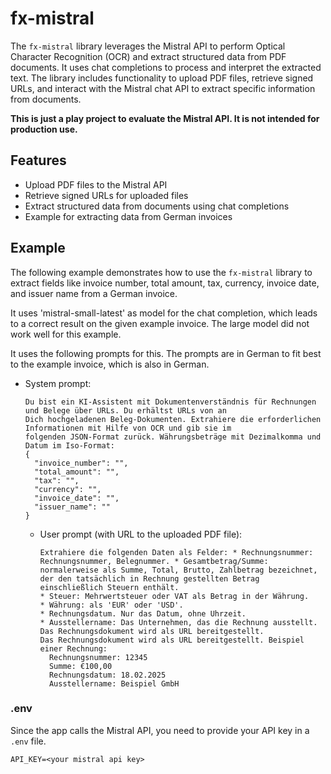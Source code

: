 # fx-mistral

The `fx-mistral` library leverages the Mistral API to perform Optical Character Recognition (OCR) and extract structured 
data from PDF documents. It uses chat completions to process and interpret the extracted text. The library includes 
functionality to upload PDF files, retrieve signed URLs, and interact with the Mistral chat API to extract specific 
information from documents.

**This is just a play project to evaluate the Mistral API. It is not intended for production use.**

## Features

- Upload PDF files to the Mistral API
- Retrieve signed URLs for uploaded files
- Extract structured data from documents using chat completions
- Example for extracting data from German invoices

## Example

The following example demonstrates how to use the `fx-mistral` library to extract fields like invoice number, 
total amount, tax, currency, invoice date, and issuer name from a German invoice.

It uses 'mistral-small-latest' as model for the chat completion, which leads to a correct result on the given example
invoice. The large model did not work well for this example.

It uses the following prompts for this. The prompts are in German to fit best to the example invoice, which is also
in German.

- System prompt:
  ```text
  Du bist ein KI-Assistent mit Dokumentenverständnis für Rechnungen und Belege über URLs. Du erhältst URLs von an 
  Dich hochgeladenen Beleg-Dokumenten. Extrahiere die erforderlichen Informationen mit Hilfe von OCR und gib sie im 
  folgenden JSON-Format zurück. Währungsbeträge mit Dezimalkomma und Datum im Iso-Format: 
  {
    "invoice_number": "", 
    "total_amount": "", 
    "tax": "", 
    "currency": "", 
    "invoice_date": "", 
    "issuer_name": ""
  }
  ```
  - User prompt (with URL to the uploaded PDF file):
    ```text
    Extrahiere die folgenden Daten als Felder: * Rechnungsnummer: Rechnungsnummer, Belegnummer. * Gesamtbetrag/Summe: 
    normalerweise als Summe, Total, Brutto, Zahlbetrag bezeichnet, der den tatsächlich in Rechnung gestellten Betrag 
    einschließlich Steuern enthält. 
    * Steuer: Mehrwertsteuer oder VAT als Betrag in der Währung. 
    * Währung: als 'EUR' oder 'USD'. 
    * Rechnungsdatum. Nur das Datum, ohne Uhrzeit. 
    * Ausstellername: Das Unternehmen, das die Rechnung ausstellt. Das Rechnungsdokument wird als URL bereitgestellt. 
    Das Rechnungsdokument wird als URL bereitgestellt. Beispiel einer Rechnung:
      Rechnungsnummer: 12345
      Summe: €100,00
      Rechnungsdatum: 18.02.2025
      Ausstellername: Beispiel GmbH
    ```

### .env

Since the app calls the Mistral API, you need to provide your API key in a `.env` file.

```dotenv
API_KEY=<your mistral api key>
```


